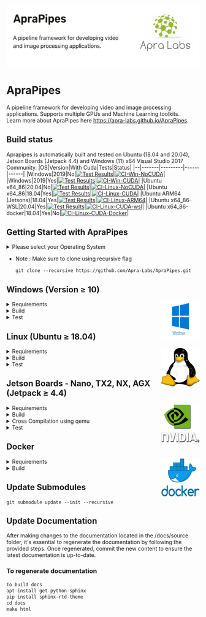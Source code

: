 <p align="center">
  <img src="./data/ReadMe Images/ApraPipes.png" alt="Header Image">
</p>

# ApraPipes
A pipeline framework for developing video and image processing applications. Supports multiple GPUs and Machine Learning toolkits.  
Learn more about ApraPipes here https://apra-labs.github.io/ApraPipes.

## Build status
Aprapipes is automatically built and tested on Ubuntu (18.04 and 20.04), Jetson Boards (Jetpack 4.4) and Windows (11) x64 Visual Studio 2017 Community.
|OS|Version|With Cuda|Tests|Status|
|--|-------|---------|------|------|
|Windows|2019|No|[![Test Results](https://gist.githubusercontent.com/kumaakh/f80af234a4aabedc69af3ee197f66944/raw/badge_Windows.svg)](https://gist.githubusercontent.com/kumaakh/f80af234a4aabedc69af3ee197f66944/raw/badge_Windows.svg)|[![CI-Win-NoCUDA](https://github.com/Apra-Labs/ApraPipes/actions/workflows/CI-Win-NoCUDA.yml/badge.svg)](https://github.com/Apra-Labs/ApraPipes/actions/workflows/CI-Win-NoCUDA.yml)|
|Windows|2019|Yes|[![Test Results](https://gist.githubusercontent.com/kumaakh/f80af234a4aabedc69af3ee197f66944/raw/badge_Windows-cuda.svg)](https://gist.githubusercontent.com/kumaakh/f80af234a4aabedc69af3ee197f66944/raw/badge_Windows-cuda.svg)|[![CI-Win-CUDA](https://github.com/Apra-Labs/ApraPipes/actions/workflows/CI-Win-CUDA.yml/badge.svg)](https://github.com/Apra-Labs/ApraPipes/actions/workflows/CI-Win-CUDA.yml)|
|Ubuntu x64_86|20.04|No|[![Test Results](https://gist.githubusercontent.com/kumaakh/f80af234a4aabedc69af3ee197f66944/raw/badge_Linux.svg)](https://gist.githubusercontent.com/kumaakh/f80af234a4aabedc69af3ee197f66944/raw/badge_Linux.svg)|[![CI-Linux-NoCUDA](https://github.com/Apra-Labs/ApraPipes/actions/workflows/CI-Linux-NoCUDA.yml/badge.svg)](https://github.com/Apra-Labs/ApraPipes/actions/workflows/CI-Linux-NoCUDA.yml)|
|Ubuntu x64_86|18.04|Yes|[![Test Results](https://gist.githubusercontent.com/kumaakh/f80af234a4aabedc69af3ee197f66944/raw/badge_Linux-CudaT.svg)](https://gist.githubusercontent.com/kumaakh/f80af234a4aabedc69af3ee197f66944/raw/badge_Linux-CudaT.svg)|[![CI-Linux-CUDA](https://github.com/Apra-Labs/ApraPipes/actions/workflows/CI-Linux-CUDA.yml/badge.svg)](https://github.com/Apra-Labs/ApraPipes/actions/workflows/CI-Linux-CUDA.yml)|
|Ubuntu ARM64 (Jetsons)|18.04|Yes|[![Test Results](https://gist.githubusercontent.com/kumaakh/f80af234a4aabedc69af3ee197f66944/raw/badge_Linux_ARM64.svg)](https://gist.githubusercontent.com/kumaakh/f80af234a4aabedc69af3ee197f66944/raw/badge_Linux_ARM64.svg)|[![CI-Linux-ARM64](https://github.com/Apra-Labs/ApraPipes/actions/workflows/CI-Linux-ARM64.yml/badge.svg)](https://github.com/Apra-Labs/ApraPipes/actions/workflows/CI-Linux-ARM64.yml)|
|Ubuntu x64_86-WSL|20.04|Yes|[![Test Results](https://gist.githubusercontent.com/kumaakh/f80af234a4aabedc69af3ee197f66944/raw/badge_WSL.svg)](https://gist.githubusercontent.com/kumaakh/f80af234a4aabedc69af3ee197f66944/raw/badge_WSL.svg)|[![CI-Linux-CUDA-wsl](https://github.com/Apra-Labs/ApraPipes/actions/workflows/CI-Linux-CUDA-wsl.yml/badge.svg)](https://github.com/Apra-Labs/ApraPipes/actions/workflows/CI-Linux-CUDA-wsl.yml)|
|Ubuntu x64_86-docker|18.04|Yes|No|[![CI-Linux-CUDA-Docker](https://github.com/Apra-Labs/ApraPipes/actions/workflows/CI-Linux-CUDA-Docker.yml/badge.svg)](https://github.com/Apra-Labs/ApraPipes/actions/workflows/CI-Linux-CUDA-Docker.yml)|

## Getting Started with ApraPipes

<details>
  <summary>Please select your Operating System</summary>
  <ul>
    <li><a href="#windows">Windows</a></li>
    <li><a href="#linux">Linux</a></li>
    <li><a href="#jetson">Jetson</a></li>
    <li><a href="#docker">Docker</a></li>
  </ul>
</details>    

 * Note :  Make sure to clone using recursive flag
    ```
    git clone --recursive https://github.com/Apra-Labs/ApraPipes.git
    ```

<h2 id="windows">Windows (Version ≥ 10)</h2>  
<img src="./data/ReadMe Images/windows.png" alt="Windows Logo" align="right" height = "100" width="100">
<details>
  <summary>Requirements</summary>

  ### Cuda
  * Create an account on developer.nvidia.com if you're not already a member. Note : Otherwise the next step will show HTTP 404/403 error.
  * Windows 10/11 : [Cuda Toolkit 10.2](https://developer.nvidia.com/cuda-10.2-download-archive?target_os=Windows&target_arch=x86_64&target_version=10&target_type=exelocal)  or  [CUDA Toolkit 11.7](https://developer.nvidia.com/cuda-downloads?target_os=Windows&target_arch=x86_64).

  ### Cudnn
  * Download [Cudnn](https://developer.nvidia.com/rdp/cudnn-archive#a-collapse765-102) and extract files where cuda is installed. Note: Please be aware that this process requires some effort. Here are the necessary steps:
   * Download the correct tar/zip file matching your cuda version. _Do not download the exe/installer/deb package._
   * Windows: 
     * Download [this file](https://developer.nvidia.com/compute/cudnn/secure/8.3.2/local_installers/10.2/cudnn-windows-x86_64-8.3.2.44_cuda10.2-archive.zip). 
     * Extract the downloaded file and copy files to ```C:\Program Files\NVIDIA GPU Computing Toolkit\CUDA\v10.2``` using an __administrative command prompt__ as follows
       ```
       cd .\extracted_folder
       cd include
       copy *.h "C:\Program Files\NVIDIA GPU Computing Toolkit\CUDA\v10.2\include\"
       cd ..\lib
       copy *.lib "C:\Program Files\NVIDIA GPU Computing Toolkit\CUDA\v10.2\lib\x64\"
       cd ..\bin
       copy *.dll "C:\Program Files\NVIDIA GPU Computing Toolkit\CUDA\v10.2\bin\"
       ```
  ###  Prerequisites 
  * Install Visual Studio 2019 Community 
    * Install Desktop development C++
    * .NET Desktop development
    * Universal Windows Development Platform
  * Install choco:
    Open Windows PowerShell as Administrator and run:
    ```
    Set-ExecutionPolicy AllSigned
    Set-ExecutionPolicy Bypass -Scope Process -Force; [System.Net.ServicePointManager]::SecurityProtocol = [System.Net.ServicePointManager]::SecurityProtocol -bor 3072; iex ((New-Object System.Net.WebClient).DownloadString('https://chocolatey.org/install.ps1'))
    ``` 
  * Install build dependencies using choco: 
    ```
    choco feature enable -n allowEmptyChecksums && choco install 7zip git python3 cmake pkgconfiglite -y && pip3 install ninja && pip3 install meson
    ```
  * Clone with submodules and LFS. 
    ```
    git clone --recursive https://github.com/Apra-Labs/ApraPipes.git
    ```

</details>

<details>
  <summary>Build</summary>

  ### Build Without Cuda
  If your windows system does not have an NVIDIA GPU use this script
  ```
  build_windows_no_cuda.bat
  ```
  ### Build With Cuda
  ```
  build_windows_cuda.bat
  ```

</details>

<details>
  <summary>Test</summary>

  ### Run Tests
  * list all tests
    ```
    _build/BUILD_TYPE/aprapipesut.exe --list_content
    ```
  * run all tests  
    ```
    _build/BUILD_TYPE/aprapipesut.exe
    ```
  * run all tests disabling memory leak dumps and better progress logging
    ```
    _build/BUILD_TYPE/aprapipesut.exe -p -l all --detect_memory_leaks=0
    ```
  * run one test 
    ```
    _build/BUILD_TYPE/aprapipesut.exe --run_test=filenamestrategy_tests/boostdirectorystrategy
    ```
  * run one test with arguments 
    ```
    _build/BUILD_TYPE/aprapipesut.exe --run_test=unit_tests/params_test -- -ip 10.102.10.121 -data ArgusCamera
    ```
    * Look at the unit_tests/params_test to check for sample usage of parameters in test code.
  

</details>

<h2 id="linux">Linux (Ubuntu ≥ 18.04)</h2>  
<img src="./data/ReadMe Images/Linux.png" alt="Linux Logo" align="right" height = "100" width="100">
<details>
  <summary>Requirements</summary>
  
  ### Cuda
  * Create an account on developer.nvidia.com if you're not already a member. Note : Otherwise the next step will show HTTP 404/403 error.
  * Ubuntu 18.04/20.04:   
    18.04 - [CUDA Toolkit 10.2](https://developer.nvidia.com/cuda-10.2-download-archive?target_os=Linux&target_arch=x86_64&target_distro=Ubuntu&target_version=1804&target_type=debnetwork)  
    20.04 - [CUDA Toolkit 11.7](https://developer.nvidia.com/cuda-11-7-0-download-archive?target_os=Linux&target_arch=x86_64&Distribution=Ubuntu&target_version=20.04)

  ### Cudnn  
  * Download [Cudnn](https://developer.nvidia.com/rdp/cudnn-archive#a-collapse765-102) and extract files where cuda is installed. Note: Please be aware that this process requires some effort. Here are the necessary steps:
  * Linux:
      * Download [this file](https://developer.nvidia.com/compute/cudnn/secure/8.3.2/local_installers/10.2/cudnn-linux-x86_64-8.3.2.44_cuda10.2-archive.tar.xz)
      * extract the files
        ``` 
        xz -d cudnn-linux-x86_64-8.3.2.44_cuda10.2-archive.tar.xz
        tar xvf cudnn-linux-x86_64-8.3.2.44_cuda10.2-archive.tar
        ```
      * copy files retaining the links
        ```
        cd ./cudnn-linux-x86_64-8.3.2.44_cuda10.2-archive
        sudo cp -P include/* /usr/local/cuda/include/
        sudo cp -P lib/* /usr/local/cuda/lib64/
        ```
  ### Prerequisites
  * Run the following to get latest build tools
    ```
    sudo apt-get update && sudo apt-get -y install   autoconf   automake  autopoint  build-essential  git-core  git-lfs libass-dev   libfreetype6-dev  libgnutls28-dev   libmp3lame-dev libsdl2-dev  libssl-dev libtool libsoup-gnome2.4-dev libncurses5-dev libva-dev   libvdpau-dev   libvorbis-dev   libxcb1-dev   libxcb-shm0-dev   libxcb-xfixes0-dev  ninja-build   pkg-config   texinfo   wget   yasm   zlib1g-dev   nasm   gperf bison curl zip unzip tar python3-pip flex && pip3 install meson
    ```  
  * Note: start a new terminal as pip3 settings do not get effective on the same shell
  * CMake minimum version 3.24 - Follow [this article](https://anglehit.com/how-to-install-the-latest-version-of-cmake-via-command-line/) to update cmake
  * Clone with submodules and LFS. 
    ```
    git clone --recursive https://github.com/Apra-Labs/ApraPipes.git
    ```
</details>

<details>
  <summary>Build</summary>
  
  * Run this command to make the script file executable.   
  ```
  chmod +x build_linux_*.sh
  ```
  ### Build Without Cuda
  If your windows system does not have an NVIDIA GPU use this script
  ```
  ./build_linux_no_cuda.sh
  ```
  ### Build With Cuda
  ```
  ./build_linux_cuda.sh
  ```

  Build can take ~2 hours depending on the machine configuration.
</details>

<details>
  <summary>Test</summary>

  ### Run Tests
  * list all tests
    ```
    ./_build/aprapipesut --list_content
    ```
  * run all tests  
    ```
    ./_build/aprapipesut
    ```
  * run all tests disabling memory leak dumps and better progress logging
    ```
    ./_build/aprapipesut -p -l all --detect_memory_leaks=0
    ```
  * run one test 
    ```
    ./_build/aprapipesut --run_test=filenamestrategy_tests/boostdirectorystrategy
    ```
  * run one test with arguments 
    ```
    ./_buildaprapipesut --run_test=unit_tests/params_test -- -ip 10.102.10.121 -data ArgusCamera
    ```
    * Look at the unit_tests/params_test to check for sample usage of parameters in test code.
</details>

<h2 id="jetson">Jetson Boards - Nano, TX2, NX, AGX (Jetpack ≥ 4.4)</h2>  
<img src="./data/ReadMe Images/nvidia.png" alt="Nvidia Logo" align="right" height = "100" width="100">
<details>
  <summary >Requirements</summary>
  
  ###  Prerequisites
  * Setup the board with [Jetpack 4.4](https://docs.nvidia.com/sdk-manager/install-with-sdkm-jetson/index.html) or higher as supported.
  * Run the following commands to build required libraries. 
    ```
    sudo apt-get update && sudo apt-get -y install git-lfs libncurses5-dev ninja-build nasm curl libudev-dev libssl-dev && sudo snap install cmake --classic
    ```
  * Append following lines to ~/.bashrc. 
    ```
    export VCPKG_FORCE_SYSTEM_BINARIES=1
    export PATH=/usr/local/cuda/bin${PATH:+:${PATH}}
    export LD_LIBRARY_PATH=/usr/local/cuda/lib64${LD_LIBRARY_PATH:+:${LD_LIBRARY_PATH}}
    ```
  * Reload ~/.bashrc:
    ```
    source ~/.bashrc:
    ```
  * Clone with submodules and LFS. 
    ```
    git clone --recursive https://github.com/Apra-Labs/ApraPipes.git
    ```
  * Run `./bootstrap-vcpkg.sh` in vcpkg/ directory
  * Run `./vcpkg integrate install`
</details>

<details>
  <summary>Build</summary>

### Build for Jetson (Only Cuda Build)
  * Run this command to make the script file executable.
  ```
  chmod +x build_jetson.sh
  ```
  * ApraPipes builds CUDA version on Jerson Boads.
  ```
  ./build_jetson.sh
  ```

  Build can take ~12 hours on Jetson Nano. 
  Note: Jetson build can also be done using Ubuntu 18.04 x86_64 Laptop via cross compilation.
</details>

<details>
  <summary>Cross Compilation using qemu</summary>

### Cross compilation using qemu
  Conceptual steps adapted from [here](https://github.com/zhj-buffer/Cross-Compile-Jetson):

  * On any Intel Ubuntu 18.04 computer (physical or virtual including wsl ) mount a Jetson SD Card Image as described above
  * Copy relevant files from mounted image to created a rootfs 
  * Install qemu on ubuntu host
  * chroot into emulated aarm64 environment using script provided in the github link above
  * install extra tools and build aprapipes and aprapipesut
  * the built aprapipesut can be copied to a Jetson board and run. 

  This approach can use all 12-16 cores of a laptop and hence builds faster.
</details>

<details>
  <summary>Test</summary>

### Run Tests
  * list all tests `./_build/aprapipesut --list_content`
  * run all tests  `./_build/aprapipesut`
  * run one test `./_build/aprapipesut --run_test=filenamestrategy_tests/boostdirectorystrategy`
  * run one test with arguments `./_build/aprapipesut --run_test=unit_tests/params_test -- -ip 10.102.10.121 -data ArgusCamera`
  * Look at the unit_tests/params_test to check for sample usage of parameters in test code
</details>

<h2 id="docker">Docker</h2>  
<img src="./data/ReadMe Images/Docker.png" alt="Nvidia Logo" align="right" height = "100" width="100">
<details>
  <summary>Requirements</summary>

###  Prerequisites
  * Ensure virtualization is enabled in both the BIOS settings of your computer and the Windows virtualization feature -Refer [this article](https://support.microsoft.com/en-us/windows/enable-virtualization-on-windows-11-pcs-c5578302-6e43-4b4b-a449-8ced115f58e1#:~:text=Virtualization%20lets%20your%20PC%20emulate,will%20help%20you%20enable%20virtualization) to enable them
  * Install WSL 2 on your system:
    ```
    wsl --install
    ```
  * Set WSL 2 as the default version using the command line:
    ```
    wsl --set-default-version 2
    ```
  * Install Ubuntu-18.04 from [Microsoft store](https://apps.microsoft.com/store/detail/ubuntu-1804-on-windows/9N9TNGVNDL3Q?hl=en-in&gl=in&rtc=1) , Refer [this article](https://learn.microsoft.com/en-us/windows/wsl/install-manual) for any issues regarding installation 
  * Install Docker Desktop on Windows -from [here](https://docs.docker.com/desktop/install/windows-install/)
  * Enable Docker integration with WSL 2 (in Docker Desktop settings -> Resources -> WSL integration -> Enable Ubuntu-18.04 -> Apply&restart)
  * Install nvida-container-toolkit using (WSL Ubuntu-18.04) for docker to access Host-system GPU -Follow [this document](https://docs.nvidia.com/datacenter/cloud-native/container-toolkit/latest/install-guide.html) to install nvidia-container-toolkit
  * Note:"Follow the exact instructions outlined in the document to ensure the correct and successful installation of the NVIDIA Container Toolkit"
</details>

<details>
  <summary>Build</summary>

### Build for Docker
  * Use this [docker image](https://github.com/users/kumaakh/packages/container/package/aprapipes-build-x86-ubutu18.04-cuda) with all the software setup.
  ```
  docker pull ghcr.io/kumaakh/aprapipes-build-x86-ubutu18.04-cuda:last-good
  ```
* Mount an external volume as a build area, and then use the Windows command line to create a Docker container using the above image with the following command:  
  ```
  docker run -dit --gpus all -v "</path/to/external_volume>":"/mnt/b/" --name <give-container-name> a799cc26f4b7
  ```
  ..your command should look like this [where D:\ws\docker-pipes->local_folder_path , pipes->container_name ]
  ```
  docker run -dit --gpus all -v "D:\ws\docker-pipes":"/mnt/b/" --name pipes a799cc26f4b7
  ```
* After creating the container, execute the following command to access its command line interface
  ```
  docker exec -it <container-name> /bin/bash
  ```
* Note:"When inside the container, build all contents within the mounted external folder"
* clone the repository with submodules and LFS as described above
* build using build_linux_\*.sh scripts as described [above](#build-for-linux)

This build will be fairly fast (~10 mins) as entire vcpkg cache comes down with the docker image
</details>

## Update Submodules
```
git submodule update --init --recursive
```
## Update Documentation
 After making changes to the documentation located in the /docs/source folder, it's essential to regenerate the documentation by following the provided steps. Once regenerated, commit the new content to ensure the latest documentation is up-to-date.

### To regenerate documentation
```
To build docs
apt-install get python-sphinx 
pip install sphinx-rtd-theme
cd docs
make html
```
